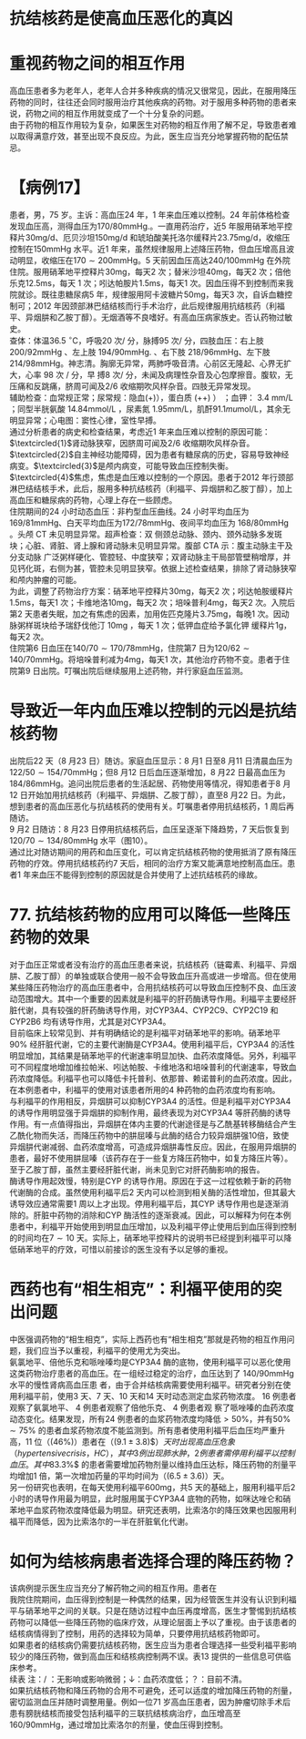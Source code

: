 # 抗结核药是使高血压恶化的真凶  
#  重视药物之间的相互作用  
高血压患者多为老年人，老年人合并多种疾病的情况又很常见，因此，在服用降压药物的同时，往往还会同时服用治疗其他疾病的药物。对于服用多种药物的患者来说，药物之间的相互作用就变成了一个十分复杂的问题。  
由于药物的相互作用较为复杂，如果医生对药物的相互作用了解不足，导致患者难以取得满意疗效，甚至出现不良反应。为此，医生应当充分地掌握药物的配伍禁忌。  
# 【病例17】  
患者，男，75 岁。主诉：高血压24 年，1 年来血压难以控制。24 年前体格检查发现血压高，测得血压为$170/80\mathrm{mmHg}.$。一直用药治疗，近5 年服用硝苯地平控释片$30\mathrm{mg/d}$、厄贝沙坦$150\mathrm{mg/d}$ 和琥珀酸美托洛尔缓释片$23.75\mathrm{mg/d}$，收缩压控制在$150\mathrm{mmHg}$ 水平。近1 年来，虽然规律服用上述降压药物，但血压增高且波动明显，收缩压在$170\sim200\mathrm{mmHg}$。5 天前因血压高达$240/100\mathrm{mmHg}$ 在外院住院。服用硝苯地平控释片$30\mathrm{mg}$，每天2 次；替米沙坦$40\mathrm{mg}$，每天2 次；倍他乐克$12.5\mathrm{ms}$，每天 1 次；吲达帕胺片$1.5\mathrm{ms}$，每天1 次。因血压得不到控制而来我院就诊。既往患糖尿病5 年，规律服用阿卡波糖片$50\mathrm{mg}$，每天3 次，自诉血糖控制可；2012 年因颈部淋巴结结核而行手术治疗，此后规律服用抗结核药（利福平、异烟肼和乙胺丁醇）。无烟酒等不良嗜好。有高血压病家族史。否认药物过敏史。  
查体：体温$36.5~^{\circ}\mathrm{C}$，呼吸20 次/ 分，脉搏95 次/ 分，四肢血压：右上肢 $200/92\mathrm{mmHg}$ 、左上肢 $194/90\mathrm{mmHg}.$ 、右下肢 $218/96\mathrm{mmHg}$、左下肢$214/98\mathrm{mmHg}$。神志清。胸廓无异常，两肺呼吸音清。心前区无隆起、心界无扩大，心率 98  次 /  分，早 搏8 次/ 分，未闻及病理性杂音及心包摩擦音。腹软，无压痛和反跳痛，脐周可闻及2/6 收缩期吹风样杂音。四肢无异常发现。  
辅助检查：血常规正常；尿常规：隐血$(+)$），蛋白质
$(++)$ ） ；血钾： $3.4~\mathrm{mm}/\mathrm{L}$ ；同型半胱氨酸 $14.84\mathrm{mmol/L}$ ，尿素氮
 $1.95\mathrm{mm}/\mathrm{L}$，肌酐$91.1mu\mathrm{mol}/\mathrm{L}$，其余无明显异常；心电图：窦性心律，室性早搏。  
通过分析患者的病史和检查结果，考虑近1 年来血压难以控制的原因可能：$\textcircled{1}$肾动脉狭窄，因脐周可闻及2/6 收缩期吹风样杂音。$\textcircled{2}$自主神经功能障碍，因为患者有糖尿病的历史，容易导致神经病变。$\textcircled{3}$是颅内病变，可能导致血压控制失衡。$\textcircled{4}$焦虑，焦虑是血压难以控制的一个原因。患者于2012 年行颈部淋巴结结核手术，此后，服用多种抗结核药（利福平、异烟肼和乙胺丁醇），加上高血压和糖尿病的药物，心理上存在一些顾虑。  
住院期间的24 小时动态血压：非杓型血压曲线。24 小时平均血压为$169/81\mathrm{mmHg}$、白天平均血压为$172/78\mathrm{mmHg}$、夜间平均血压为 $168/80\mathrm{mmHg}$ 。头颅 CT  未见明显异常。超声检查：双 侧颈总动脉、颈内、颈外动脉多发斑块；心脏、肾脏、肾上腺和肾动脉未见明显异常。腹部 CTA  示：腹主动脉主干及分支动脉 广泛粥样硬化、管腔轻、中度狭窄；双肾动脉主干局部管壁稍增厚，并见钙化斑，右侧为甚，管腔未见明显狭窄。依据上述检查结果，排除了肾动脉狭窄和颅内肿瘤的可能。  
为此，调整了药物治疗方案：硝苯地平控释片$30\mathrm{mg}$，每天2 次；吲达帕胺缓释片$1.5\mathrm{ms}$，每天1 次；卡维地洛$10\mathrm{mg}$，每天2 次；培哚普利$4\mathrm{mg}$，每天2 次。入院后第2 天患者失眠，加之有焦虑的因素，加用佐匹克隆片$3.75\mathrm{mg}$，每晚1 次。因动脉粥样斑块给予瑞舒伐他汀 $10\mathrm{mg}$ ，每天 1  次；低钾血症给予氯化钾 缓释片1g，每天2 次。  
住院第6 日血压在$140/70\sim170/78\mathrm{mmHg}$，住院第7 日为$120/62\sim140/70\mathrm{mmHg}$。将培哚普利减为$4\mathrm{mg}$，每天1 次，其他治疗药物不变。患者于住院第9 日出院。叮嘱出院后继续服用上述药物，并行家庭血压监测。  
#  导致近一年内血压难以控制的元凶是抗结核药物  
出院后22 天（8 月23 日）随访。家庭血压显示：8 月1 日至8 月11 日清晨血压为$122/50\sim154/70\mathrm{mmHg}$；但8 月12 日后血压逐渐增加，8 月22 日最高血压为$184/86\mathrm{mmHg}$。追问出院后患者的生活起居、药物使用等情况，得知患者于8 月12 日开始加用抗结核药（利福平、异烟肼、乙胺丁醇），直至8 月22 日。为此，想到患者的高血压恶化与抗结核药的使用有关。叮嘱患者停用抗结核药，1 周后再随访。  
9 月2 日随访：8 月23 日停用抗结核药后，血压呈逐渐下降趋势，7 天后恢复到$120/70\sim134/80\mathrm{mmHg}$ 水平（图10）。  
通过比对随访期间的用药和血压变化，可以肯定抗结核药物的使用抵消了原有降压药物的疗效。停用抗结核药约7 天后，相同的治疗方案又能满意地控制高血压。患者1 年来血压不能得到控制的原因就是合并使用了上述抗结核药的缘故。  
# 77. 抗结核药物的应用可以降低一些降压药物的效果  
对于血压正常或者没有治疗的高血压患者来说，抗结核药（链霉素、利福平、异烟肼、乙胺丁醇）的单独或联合使用一般不会导致血压升高或进一步增高。但在使用某些降压药物治疗的高血压患者中，合用抗结核药可以导致血压控制不良、血压波动范围增大。其中一个重要的因素就是利福平的肝药酶诱导作用。利福平主要经肝脏代谢，具有较强的肝药酶诱导作用，对CYP3A4、CYP2C9、CYP2C19 和CYP2B6 均有诱导作用，尤其是对CYP3A4。  
目前临床上较常见到、并有明确结论的是利福平对硝苯地平的影响。硝苯地平$90\%$ 经肝脏代谢，它的主要代谢酶是CYP3A4。使用利福平后，CYP3A4 的活性明显增加，其结果是硝苯地平的代谢速率明显加快、血药浓度降低。另外，利福平可不同程度地增加维拉帕米、吲达帕胺、卡维地洛和培哚普利的代谢速率，导致血药浓度降低。利福平也可以降低卡托普利、依那普、赖诺普利的血药浓度。因此，在本例患者中，利福平的使用对该患者所用的4 种药物的血药浓度均有影响。  
与利福平的作用相反，异烟肼可以抑制CYP3A4 的活性。但是利福平对CYP3A4 的诱导作用明显强于异烟肼的抑制作用，最终表现为对CYP3A4 等肝药酶的诱导作用。有一点值得指出，异烟肼在体内主要的代谢途径是与乙酰基转移酶结合产生乙酰化物而失活，而降压药物中的肼屈嗪与此酶的结合力较异烟肼强10倍，致使异烟肼代谢减弱、血药浓度增高，可造成异烟肼毒性反应。因此，在服用异烟肼的患者，最好不使用肼屈嗪（该药存在于一些复方降压药物中，如复方降压片等）。 至于乙胺丁醇，虽然主要经肝脏代谢，尚未见到它对肝药酶影响的报告。  
酶诱导作用起效慢，特别是CYP 的诱导作用。原因在于这一过程依赖于新的药物代谢酶的合成。虽然使用利福平后2 天内可以检测到相关酶的活性增加，但其最大诱导效应通常需要1 周以上才出现。停用利福平后，其CYP 诱导作用也是逐渐消除的。肝脏中药物的消除和CYP 酶活性的逐渐衰减。因此，可以解释为何在本例患者中，利福平开始使用到明显血压增加，以及利福平停止使用后到血压得到控制的时间均在$7\sim10$ 天。实际上，硝苯地平控释片的说明书已经提到利福平可以降低硝苯地平的疗效，可惜以前接诊的医生没有予以足够的重视。  
#  西药也有“相生相克”：利福平使用的突出问题  
中医强调药物的“相生相克”，实际上西药也有“相生相克”那就是药物的相互作用问题，我们应当予以重视，利福平的使用尤为突出。  
氨氯地平、倍他乐克和哌唑嗪均是CYP3A4 酶的底物，使用利福平可以恶化使用这类药物治疗患者的高血压。在一组经过稳定的治疗，血压达到了 140/90mmHg  水平的慢性肾病高血压患 者，由于合并结核病需要使用利福平。研究者分别在使用利福平前，使用3 天、7 天、10 天和14 天时动态测定血浆药物浓度。 16  例患者观察了氨氯地平、 4  例患者观察了倍他乐克、 4  例患者观 察了哌唑嗪的血药浓度动态变化。结果发现，所有24 例患者的血浆药物浓度均降低$>50\%$，并有$50\%\sim75\%$ 的患者血浆药物浓度不能监测到。所有患者使用利福平后血压均严重升高，11 位（$(46\%)$）患者在（$(9.1\pm3.8)\$）天时出现高血压危象（hypertensive crisis，HC），其中3 例出现肺水肿，2 例患者需停用利福平以控制血压。其中$83.3\%$ 的患者需要增加药物剂量以维持血压达标，降压药物的剂量平均增加1 倍，第一次增加药量的平均时间为（$(6.5\pm3.6)$）天。  
另一份研究也表明，在每天使用利福平$600\mathrm{mg}$，共5 天的基础上，服用利福平后2 小时的诱导作用最为明显，此时服用属于CYP3A4 底物的药物，如咪达唑仑和硝苯地平血浆药物浓度降低最为明显。研究还表明，比索洛尔的降压效果也因服用利福平而降低，因为比索洛尔的一半在肝脏氧化代谢。  
#  如何为结核病患者选择合理的降压药物？  
该病例提示医生应当充分了解药物之间的相互作用。患者在  
我院住院期间，血压得到控制是一种偶然的结果，因为经管医生并没有认识到利福平与硝苯地平之间的关联。只是在随访过程中血压再度增高，医生才警惕到抗结核药物可以降低一些降压药物的临床疗效，从理论层面上予以了重视。由于该患者的结核病情得到了控制，用药的选择较为简单，只要停用抗结核药物即可。  
如果患者的结核病仍需要抗结核药物，医生应当为患者合理选择一些受利福平影响较少的降压药物，做到高血压和结核病控制两不误。表13 提供的一些信息可供临床参考。  
续表
注：/ ：无影响或影响微弱；↓：血药浓度低；？：目前不清。  
如果抗结核药物和降压药物的合用不可避免，还可以适度的增加降压药物的剂量，密切监测血压并随时调整用量。例如一位71 岁高血压患者，因为肿瘤切除手术后患有膀胱结核而接受包括利福平的三联抗结核病治疗，血压增高至$160/90\mathrm{mmHg}$，通过增加比索洛尔的剂量，使血压得到控制。  
